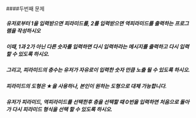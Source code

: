 ####두번째 문제

##### 유저로부터 1을 입력받으면 피라미드를, 2를 입력받으면 역피라미드를 출력하는 프로그램을 작성하시오
##### 이때, 1과 2가 아닌 다른 숫자를 입력하면 다시 입력하라는 메시지를 출력하고 다시 입력할 수 있도록 하시오.
##### 그리고, 피라미드의 층수는 유저가 자유로이 입력한 숫자 만큼 노출 될 수 있도록 하시오.
##### 피라미드의 도형은 ★을 사용하나, 본인이 원하는 도형으로 대체 가능합니다.
##### 유저가 피라미드, 역피라미드를 선택한후 층을 선택할 때 0번을 입력하면 처음으로 돌아가 다시 피라미드 형식을 선택 할 수 있도록 하시오.
